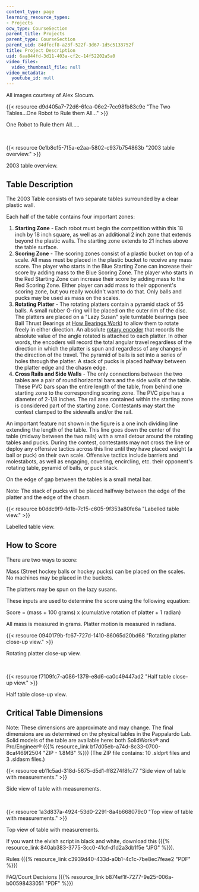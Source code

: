 ```yaml
---
content_type: page
learning_resource_types:
- Projects
ocw_type: CourseSection
parent_title: Projects
parent_type: CourseSection
parent_uid: 84dfecf8-a23f-522f-3d67-1d5c5133752f
title: Project Description
uid: 6aa844fd-3d11-403a-cf2c-14f52202a5a0
video_files:
  video_thumbnail_file: null
video_metadata:
  youtube_id: null
---
```


All images courtesy of Alex Slocum.

{{< resource d9d405a7-72d6-6fca-06e2-7cc98fb83c9e "The Two Tables...One Robot to Rule them All..." >}}

One Robot to Rule them All.....

  
  
 

{{< resource 0e1b8cf5-7f5a-e2aa-5802-c937b754863b "2003 table overview." >}}

2003 table overview.

Table Description
-----------------

The 2003 Table consists of two separate tables surrounded by a clear plastic wall.

Each half of the table contains four important zones:

1.  **Starting Zone** - Each robot must begin the competition within this 18 inch by 18 inch square, as well as an additional 2 inch zone that extends beyond the plastic walls. The starting zone extends to 21 inches above the table surface.
2.  **Scoring Zone** - The scoring zones consist of a plastic bucket on top of a scale. All mass must be placed in the plastic bucket to receive any mass score. The player who starts in the Blue Starting Zone can increase their score by adding mass to the Blue Scoring Zone. The player who starts in the Red Starting Zone can increase their score by adding mass to the Red Scoring Zone. Either player can add mass to their opponent's scoring zone, but you really wouldn't want to do that. Only balls and pucks may be used as mass on the scales.
3.  **Rotating Platter** - The rotating platters contain a pyramid stack of 55 balls. A small rubber O-ring will be placed on the outer rim of the disc. The platters are placed on a "Lazy Susan" syle turntable bearings (see Ball Thrust Bearings at [How Bearings Work](http://www.howstuffworks.com/bearing3.htm)) to allow them to rotate freely in either direction. An absolute [rotary encoder](http://www.gsig.com/) that records the absolute value of the angle rotated is attached to each platter. In other words, the encoders will record the total angular travel regardless of the direction in which the platter is spun and regardless of any changes in the direction of the travel. The pyramid of balls is set into a series of holes through the platter. A stack of pucks is placed halfway between the platter edge and the chasm edge.
4.  **Cross Rails and Side Walls** - The only connections between the two tables are a pair of round horizontal bars and the side walls of the table. These PVC bars span the entire length of the table, from behind one starting zone to the corresponding scoring zone. The PVC pipe has a diameter of 2-1/8 inches. The rail area contained within the starting zone is considered part of the starting zone. Contestants may start the contest clamped to the sidewalls and/or the rail.

An important feature not shown in the figure is a one inch dividing line extending the length of the table. This line goes down the center of the table (midway between the two rails) with a small detour around the rotating tables and pucks. During the contest, contestants may not cross the line or deploy any offensive tactics across this line until they have placed weight (a ball or puck) on their own scale. Offensive tactics include barriers and molestabots, as well as engaging, covering, encircling, etc. their opponent's rotating table, pyramid of balls, or puck stack.

On the edge of gap between the tables is a small metal bar.

Note: The stack of pucks will be placed halfway between the edge of the platter and the edge of the chasm.

{{< resource b0ddc9f9-fd1b-7c15-c605-9f353a80fe6a "Labelled table view." >}}

Labelled table view.

How to Score
------------

There are two ways to score:

Mass (Street hockey balls or hockey pucks) can be placed on the scales. No machines may be placed in the buckets.

The platters may be spun on the lazy susans.

These inputs are used to determine the score using the following equation:

Score = (mass + 100 grams) x (cumulative rotation of platter + 1 radian)

All mass is measured in grams. Platter motion is measured in radians.

{{< resource 0940179b-fc67-727d-1410-86065d20bd68 "Rotating platter close-up view." >}}

Rotating platter close-up view.

  
  
 

{{< resource f7109fc7-a086-1379-e8d6-ca0c49447ad2 "Half table close-up view." >}}

Half table close-up view.

Critical Table Dimensions
-------------------------

Note: These dimensions are approximate and may change. The final dimensions are as determined on the physical tables in the Pappalardo Lab. Solid models of the table are available here: both SolidWorks® and Pro/Engineer® ({{% resource_link bf7d05eb-a74d-8c33-0700-8caf469f2504 "ZIP - 1.8MB" %}}) (The ZIP file contains: 10 .sldprt files and 3 .sldasm files.)

{{< resource eb11c5ad-318d-5675-d5d1-ff8274f8fc77 "Side view of table with measurements." >}}

Side view of table with measurements.

  
  
 

{{< resource 1a3d837a-4924-53d0-2291-8a4b668079c0 "Top view of table with measurements." >}}

Top view of table with measurements.

If you want the elvish script in black and white, download this ({{% resource_link 840ab383-3775-3cc0-41cf-d1d2a3db1f5e "JPG" %}}).

Rules ({{% resource_link c3939d40-433d-a0b1-4c1c-7be8ec7feae2 "PDF" %}})

FAQ/Court Decisions ({{% resource_link b874ef1f-7277-9e25-006a-b00598433051 "PDF" %}})